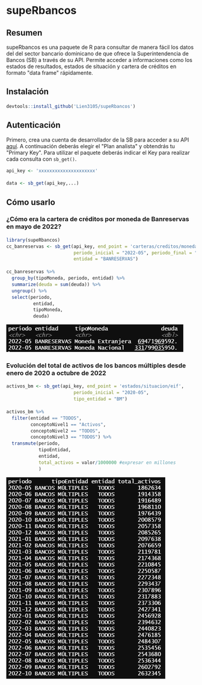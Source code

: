 # supeRbancos

## Resumen
supeRbancos es una paquete de R para consultar de manera fácil los datos del del sector bancario dominicano de que ofrece la Superintendencia de Bancos (SB) a través de su API. Permite acceder a informaciones como los estados de resultados, estados de situación y cartera de créditos en formato "data frame" rápidamente.

## Instalación
```r
devtools::install_github('Lien3105/supeRbancos')
```

## Autenticación
Primero, crea una cuenta de desarrollador de la SB para acceder a su API [aquí](https://desarrollador.sb.gob.do/). A continuación deberás elegir el "Plan analista" y obtendrás tu "Primary Key". Para utilizar el paquete deberás indicar el Key para realizar cada consulta con `sb_get()`.

```r
api_key <- 'xxxxxxxxxxxxxxxxxxxxx'

data <- sb_get(api_key,...)
```

## Cómo usarlo

### ¿Cómo era la cartera de créditos por moneda de Banreservas en mayo de 2022?
```r
library(supeRbancos)
cc_banreservas <- sb_get(api_key, end_point = 'carteras/creditos/moneda',
                         periodo_inicial = "2022-05", periodo_final = "2022-05",
                         entidad = "BANRESERVAS")

cc_banreservas %>%
  group_by(tipoMoneda, periodo, entidad) %>% 
  summarize(deuda = sum(deuda)) %>% 
  ungroup() %>% 
  select(periodo, 
          entidad,
          tipoMoneda,
          deuda)
```

<img src = "man/figure/README-df-cc-banreservas.png" class = "center" />

### Evolución del total de activos de los bancos múltiples desde enero de 2020 a octubre de 2022
```r
activos_bm <- sb_get(api_key, end_point = 'estados/situacion/eif',
                         periodo_inicial = "2020-05",
                         tipo_entidad = "BM")

activos_bm %>%
  filter(entidad == "TODOS",
         conceptoNivel1 == "Activos",
         conceptoNivel2 == "TODOS",
         conceptoNivel3 == "TODOS") %>% 
  transmute(periodo,
            tipoEntidad,
            entidad,
            total_activos = valor/1000000 #expresar en millones
            )
```
<img src = "man/figure/README-df-activos-bm.png" class = "center" />
